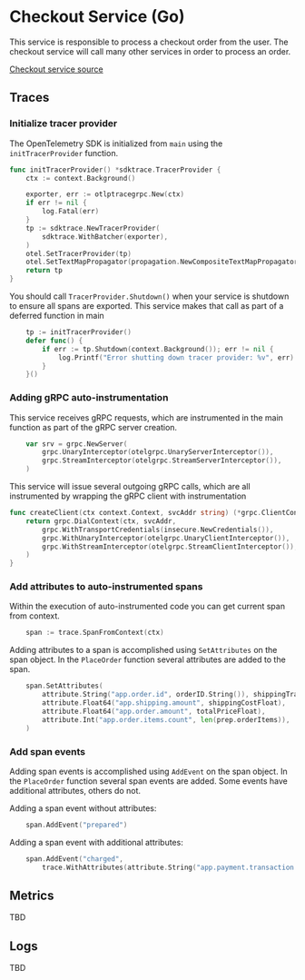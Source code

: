 # Checkout Service (Go)

This service is responsible to process a checkout order from the user. The
checkout service will call many other services in order to process an order.

[Checkout service source](../../src/checkoutservice/)

## Traces

### Initialize tracer provider

The OpenTelemetry SDK is initialized from `main` using the `initTracerProvider`
function.

```go
func initTracerProvider() *sdktrace.TracerProvider {
    ctx := context.Background()

    exporter, err := otlptracegrpc.New(ctx)
    if err != nil {
        log.Fatal(err)
    }
    tp := sdktrace.NewTracerProvider(
        sdktrace.WithBatcher(exporter),
    )
    otel.SetTracerProvider(tp)
    otel.SetTextMapPropagator(propagation.NewCompositeTextMapPropagator(propagation.TraceContext{}, propagation.Baggage{}))
    return tp
}
```

You should call `TracerProvider.Shutdown()` when your service is shutdown to
ensure all spans are exported. This service makes that call as part of a
deferred function in main

```go
    tp := initTracerProvider()
    defer func() {
        if err := tp.Shutdown(context.Background()); err != nil {
            log.Printf("Error shutting down tracer provider: %v", err)
        }
    }()
```

### Adding gRPC auto-instrumentation

This service receives gRPC requests, which are instrumented in the main function
as part of the gRPC server creation.

```go
    var srv = grpc.NewServer(
        grpc.UnaryInterceptor(otelgrpc.UnaryServerInterceptor()),
        grpc.StreamInterceptor(otelgrpc.StreamServerInterceptor()),
    )
```

This service will issue several outgoing gRPC calls, which are all instrumented
by wrapping the gRPC client with instrumentation

```go
func createClient(ctx context.Context, svcAddr string) (*grpc.ClientConn, error) {
    return grpc.DialContext(ctx, svcAddr,
        grpc.WithTransportCredentials(insecure.NewCredentials()),
        grpc.WithUnaryInterceptor(otelgrpc.UnaryClientInterceptor()),
        grpc.WithStreamInterceptor(otelgrpc.StreamClientInterceptor()),
    )
}
```

### Add attributes to auto-instrumented spans

Within the execution of auto-instrumented code you can get current span from
context.

```go
    span := trace.SpanFromContext(ctx)
```

Adding attributes to a span is accomplished using `SetAttributes` on the span
object. In the `PlaceOrder` function several attributes are added to the span.

```go
    span.SetAttributes(
        attribute.String("app.order.id", orderID.String()), shippingTrackingAttribute,
        attribute.Float64("app.shipping.amount", shippingCostFloat),
        attribute.Float64("app.order.amount", totalPriceFloat),
        attribute.Int("app.order.items.count", len(prep.orderItems)),
    )
```

### Add span events

Adding span events is accomplished using `AddEvent` on the span object. In the
`PlaceOrder` function several span events are added. Some events have
additional attributes, others do not.

Adding a span event without attributes:

```go
    span.AddEvent("prepared")
```

Adding a span event with additional attributes:

```go
    span.AddEvent("charged",
        trace.WithAttributes(attribute.String("app.payment.transaction.id", txID)))
```

## Metrics

TBD

## Logs

TBD
